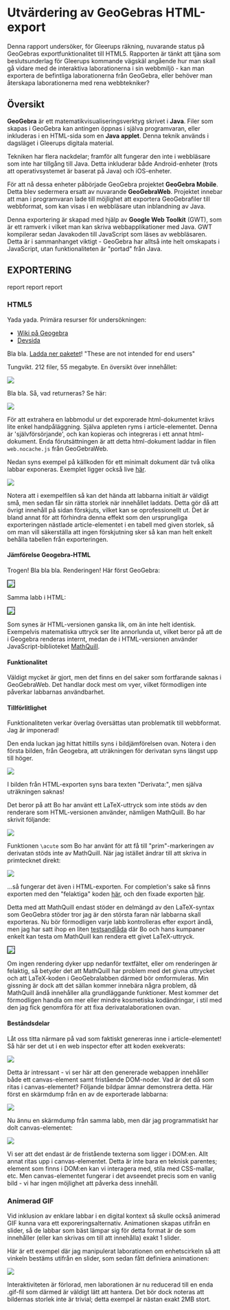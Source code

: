 
# Utvärdering av GeoGebras HTML-export

Denna rapport undersöker, för Gleerups räkning, nuvarande status på GeoGebras exportfunktionalitet till HTML5. Rapporten är tänkt att tjäna som beslutsunderlag för Gleerups kommande vägskäl angående hur man skall gå vidare med de interaktiva laborationerna i sin webbmiljö - kan man exportera de befintliga laborationerna från GeoGebra, eller behöver man återskapa laborationerna med rena webbtekniker?


## Översikt

**GeoGebra** är ett matematikvisualiseringsverktyg skrivet i **Java**. Filer som skapas i GeoGebra kan antingen öppnas i själva programvaran, eller inkluderas i en HTML-sida som en **Java applet**. Denna teknik används i dagsläget i Gleerups digitala material.

Tekniken har flera nackdelar; framför allt fungerar den inte i webbläsare som inte har tillgång till Java. Detta inkluderar både Android-enheter (trots att operativsystemet är baserat på Java) och iOS-enheter.

För att nå dessa enheter påbörjade GeoGebra projektet **GeoGebra Mobile**. Detta blev sedermera ersatt av nuvarande **GeoGebraWeb**. Projektet innebar att man i programvaran lade till möjlighet att exportera GeoGebrafiler till webbformat, som kan visas i en webbläsare utan inblandning av Java.

Denna exportering är skapad med hjälp av **Google Web Toolkit** (GWT), som är ett ramverk i vilket man kan skriva webbapplikationer med Java. GWT kompilerar sedan Javakoden till JavaScript som läses av webbläsaren. Detta är i sammanhanget viktigt - GeoGebra har alltså inte helt omskapats i JavaScript, utan funktionaliteten är "portad" från Java.





## EXPORTERING

report report report

### HTML5

Yada yada. Primära resurser för undersökningen: 

*    [Wiki på Geogebra](http://wiki.geogebra.org/en/Tutorial:Creating_HTML5_documents_with_GeoGebraWeb)
*    [Devsida](http://dev.geogebra.org/trac/wiki/GeoGebraWeb)


Bla bla. [Ladda ner paketet](http://dev.geogebra.org/download/web/GeoGebraWeb-latest.zip)! "These are not intended for end users"

Tungvikt. 212 filer, 55 megabyte. En översikt över innehållet:

<img src='./bilder/geogebraweb-content.png' />

Bla bla. Så, vad returneras? Se här:

<img src='./bilder/geogebraweb-export.png' />

För att extrahera en labbmodul ur det exporerade html-dokumentet krävs lite enkel handpåläggning. Själva appleten ryms i article-elementet. Denna är 'självförsörjande', och kan kopieras och integreras i ett annat html-dokument. Enda förutsättningen är att detta html-dokument laddar in filen `web.nocache.js` från GeoGebraWeb.

Nedan syns exempel på källkoden för ett minimalt dokument där två olika labbar exponeras. Exemplet ligger också live [här](http://krawaller.github.com/gleerups/export/applets.html).

<img src='./bilder/geogebraweb-composite.png' />

Notera att i exempelfilen så kan det hända att labbarna initialt är väldigt små, men sedan får sin rätta storlek när innehållet laddats. Detta gör då att övrigt innehåll på sidan förskjuts, vilket kan se oprofessionellt ut. Det är bland annat för att förhindra denna effekt som den ursprungliga exporteringen nästlade article-elementet i en tabell med given storlek, så om man vill säkerställa att ingen förskjutning sker så kan man helt enkelt behålla tabellen från exporteringen.


#### Jämförelse Geogebra-HTML

Trogen! Bla bla bla. Renderingen! Här först GeoGebra:

<img src='./bilder/comparison-geogebra.png' style='border: 1px solid black; max-height: 60%; max-width: 60%;' />

Samma labb i HTML:

<img src='./bilder/comparison-html.png' style='border: 1px solid black; max-height: 60%; max-width: 60%;' />

Som synes är HTML-versionen ganska lik, om än inte helt identisk. Exempelvis matematiska uttryck ser lite annorlunda ut, vilket beror på att de i Geogebra renderas internt, medan de i HTML-versionen använder JavaScript-biblioteket [MathQuill](http://www.mathquill.com).

#### Funktionalitet

Väldigt mycket är gjort, men det finns en del saker som fortfarande saknas i GeoGebraWeb. Det handlar dock mest om vyer, vilket förmodligen inte påverkar labbarnas användbarhet.


#### Tillförlitlighet

Funktionaliteten verkar överlag översättas utan problematik till webbformat. Jag är imponerad!

Den enda luckan jag hittat hittills syns i bildjämförelsen ovan. Notera i den första bilden, från Geogebra, att uträkningen för derivatan syns längst upp till höger.

<img src='./bilder/derivata.png' />

I bilden från HTML-exporten syns bara texten "Derivata:", men själva uträkningen saknas!

Det beror på att Bo har använt ett LaTeX-uttryck som inte stöds av den renderare som HTML-versionen använder, nämligen MathQuill. Bo har skrivit följande:

<img src='./bilder/bossegeoinput.png' />

Funktionen `\acute` som Bo har använt för att få till "prim"-markeringen av derivatan stöds inte av MathQuill. När jag istället ändrar till att skriva in primtecknet direkt:

<img src='./bilder/bossegeoinput_fixed.png' />

...så fungerar det även i HTML-exporten. For completion's sake så finns exporten med den "felaktiga" koden [här](http://krawaller.github.com/gleerups/export/321_Symmetrisk_andringskvot_derivata.html), och den fixade exporten [här](http://krawaller.github.com/gleerups/export/321_Symmetrisk_andringskvot_derivata_fixed.html).

Detta med att MathQuill endast stöder en delmängd av den LaTeX-syntax som GeoGebra stöder tror jag är den största faran när labbarna skall exporteras. Nu bör förmodligen varje labb kontrolleras efter export ändå, men jag har satt ihop en liten [testsandlåda](mathquill_sandbox.html) där Bo och hans kumpaner enkelt kan testa om MathQuill kan rendera ett givet LaTeX-uttryck.

<img src='./bilder/sandbox.png' style='border: 1px solid black;' />

Om ingen rendering dyker upp nedanför textfältet, eller om renderingen är felaktig, så betyder det att MathQuill har problem med det givna uttrycket och att LaTeX-koden i GeoGebralabben därmed bör omformuleras. Min gissning är dock att det sällan kommer innebära några problem, då MathQuill ändå innehåller alla grundläggande funktioner. Mest kommer det förmodligen handla om mer eller mindre kosmetiska kodändringar, i stil med den jag fick genomföra för att fixa derivatalaborationen ovan.


#### Beståndsdelar

Låt oss titta närmare på vad som faktiskt genereras inne i article-elementet! Så här ser det ut i en web inspector efter att koden exekverats:

<img src='./bilder/generatedcode.png' />

Detta är intressant - vi ser här att den genererade webappen innehåller både ett canvas-element samt fristående DOM-noder. Vad är det då som ritas i canvas-elementet? Följande bildpar ämnar demonstrera detta. Här först en skärmdump från en av de exporterade labbarna:

<img src='./bilder/dissection-with.png' />

Nu ännu en skärmdump från samma labb, men där jag programmatiskt har dolt canvas-elementet:

<img src='./bilder/dissection-without.png' />

Vi ser att det endast är de fristående texterna som ligger i DOM:en. Allt annat ritas upp i canvas-elementet. Detta är inte bara en teknisk parentes; element som finns i DOM:en kan vi interagera med, stila med CSS-mallar, etc. Men canvas-elementet fungerar i det avseendet precis som en vanlig bild - vi har ingen möjlighet att påverka dess innehåll. 


### Animerad GIF

Vid inklusion av enklare labbar i en digital kontext så skulle också animerad GIF kunna vara ett exporeringsalternativ. Animationen skapas utifrån en slider, så de labbar som bäst lämpar sig för detta format är de som innehåller (eller kan skrivas om till att innehålla) exakt 1 slider. 

Här är ett exempel där jag manipulerat laborationen om enhetscirkeln så att vinkeln bestäms utifrån en slider, som sedan fått definiera animationen:

<img src='./export/353_Enhetscirkeln.gif' />

Interaktiviteten är förlorad, men laborationen är nu reducerad till en enda .gif-fil som därmed är väldigt lätt att hantera. Det bör dock noteras att bildernas storlek inte är trivial; detta exempel är nästan exakt 2MB stort.